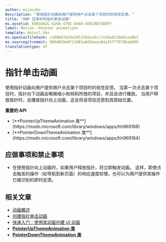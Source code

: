 ```yaml
---
author: mijacobs
Description: "使用指针动画向用户提供用户点击某个项目时的视觉反馈。"
title: "UWP 应用中的指针单击动画"
ms.assetid: EEB10A2C-629A-4705-8468-4D019D74DDFF
label: Motion--Pointer animations
template: detail.hbs
ms.openlocfilehash: c208b67829e2053302ec0cc7c6da013b89cee8b3
ms.sourcegitcommit: 909d859a0f11981a8d1beac0da35f779786a6889
translationtype: HT
---
```

# <a name="pointer-click-animations"></a>指针单击动画

<link rel="stylesheet" href="https://az835927.vo.msecnd.net/sites/uwp/Resources/css/custom.css">

使用指针动画向用户提供用户点击某个项目时的视觉反馈。 当第一次点击某个项目时，指针向下动画会略微缩小和倾斜所按的项目，并且会进行播放。 当用户释放指针时，会播放指针向上动画，这会将该项目还原到其原始位置。


<div class="important-apis" >
<b>重要的 API</b><br/>
<ul>
<li>[**PointerUpThemeAnimation 类**](https://msdn.microsoft.com/library/windows/apps/hh969168)</li>
<li>[**PointerDownThemeAnimation 类**](https://msdn.microsoft.com/library/windows/apps/hh969164)</li>
</ul>
</div>


## <a name="dos-and-donts"></a>应做事项和禁止事项

-   在使用指针向上动画时，如果用户释放指针，将立即触发动画。 这样，即使点击触发的操作（如导航到新页面）的响应速度较慢，也可以为用户提供其操作已被识别的即时反馈。

## <a name="related-articles"></a>相关文章

* [动画概述](https://msdn.microsoft.com/library/windows/apps/mt187350)
* [创建指针单击动画](https://msdn.microsoft.com/library/windows/apps/xaml/jj649432)
* [快速入门：使用库动画创建 UI 动画](https://msdn.microsoft.com/library/windows/apps/xaml/hh452703)
* [**PointerUpThemeAnimation 类**](https://msdn.microsoft.com/library/windows/apps/hh969168)
* [**PointerDownThemeAnimation 类**](https://msdn.microsoft.com/library/windows/apps/hh969164)

 

 




